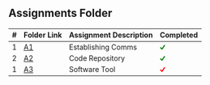 ##  Assignments Folder

|   #   | Folder Link | Assignment Description  |                                        Completed                                             |
| :---: | ----------- | ----------------------- | -------------------------------------------------------------------------------------------- |
|   1   | [A1](./A1)  |    Establishing Comms   | <img src="https://github.com/ACHarrison32/4883-PT-Harrison/blob/main/index.png" width="10">  |
|   2   | [A2](./A2)  |      Code Repository    | <img src="https://github.com/ACHarrison32/4883-PT-Harrison/blob/main/index.png" width="10">  |
|   1   | [A3](./A3)  |       Software Tool     | <img src="https://github.com/ACHarrison32/4883-PT-Harrison/blob/main/images.png" width="10"> |
